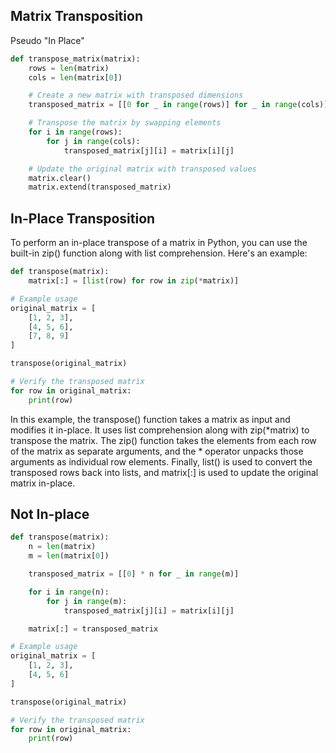 ## Matrix Transposition
Pseudo "In Place"
```python
def transpose_matrix(matrix):
    rows = len(matrix)
    cols = len(matrix[0])

    # Create a new matrix with transposed dimensions
    transposed_matrix = [[0 for _ in range(rows)] for _ in range(cols)]

    # Transpose the matrix by swapping elements
    for i in range(rows):
        for j in range(cols):
            transposed_matrix[j][i] = matrix[i][j]

    # Update the original matrix with transposed values
    matrix.clear()
    matrix.extend(transposed_matrix)
```

    
## In-Place Transposition
To perform an in-place transpose of a matrix in Python, you can use the built-in zip() function along with list comprehension. Here's an example:

```python
def transpose(matrix):
    matrix[:] = [list(row) for row in zip(*matrix)]

# Example usage
original_matrix = [
    [1, 2, 3],
    [4, 5, 6],
    [7, 8, 9]
]

transpose(original_matrix)

# Verify the transposed matrix
for row in original_matrix:
    print(row)
```
In this example, the transpose() function takes a matrix as input and modifies it in-place. It uses list comprehension along with zip(*matrix) to transpose the matrix. The zip() function takes the elements from each row of the matrix as separate arguments, and the * operator unpacks those arguments as individual row elements. Finally, list() is used to convert the transposed rows back into lists, and matrix[:] is used to update the original matrix in-place.


## Not In-place

```python
def transpose(matrix):
    n = len(matrix)
    m = len(matrix[0])

    transposed_matrix = [[0] * n for _ in range(m)]

    for i in range(n):
        for j in range(m):
            transposed_matrix[j][i] = matrix[i][j]

    matrix[:] = transposed_matrix

# Example usage
original_matrix = [
    [1, 2, 3],
    [4, 5, 6]
]

transpose(original_matrix)

# Verify the transposed matrix
for row in original_matrix:
    print(row)
```